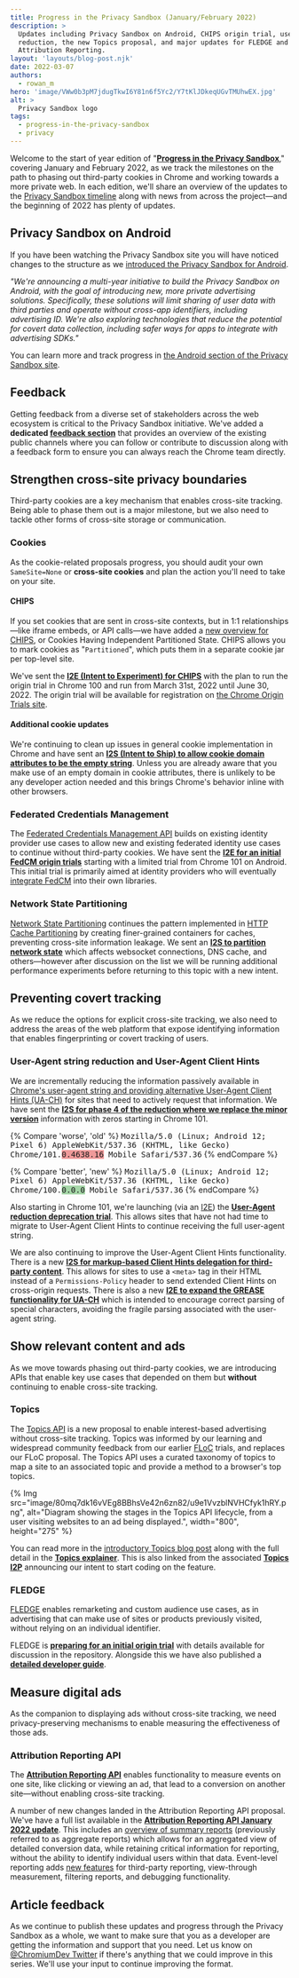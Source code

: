 ```yaml
---
title: Progress in the Privacy Sandbox (January/February 2022)
description: >
  Updates including Privacy Sandbox on Android, CHIPS origin trial, user-agent
  reduction, the new Topics proposal, and major updates for FLEDGE and
  Attribution Reporting.
layout: 'layouts/blog-post.njk'
date: 2022-03-07
authors:
  - rowan_m
hero: 'image/VWw0b3pM7jdugTkwI6Y81n6f5Yc2/Y7tKlJDkeqUGvTMUhwEX.jpg'
alt: >
  Privacy Sandbox logo
tags:
  - progress-in-the-privacy-sandbox
  - privacy
---
```


Welcome to the start of year edition of "**[Progress in the Privacy
Sandbox](/tags/progress-in-the-privacy-sandbox/)**," covering January and
February 2022, as we track the milestones on the path to phasing out third-party
cookies in Chrome and working towards a more private web. In each edition, we'll
share an overview of the updates to the [Privacy Sandbox
timeline](https://privacysandbox.com/open-web/#the-privacy-sandbox-timeline)
along with news from across the project&mdash;and the beginning of 2022 has plenty of
updates.


## Privacy Sandbox on Android

If you have been watching the Privacy Sandbox site you will have noticed changes
to the structure as we [introduced the Privacy Sandbox for
Android](https://blog.google/products/android/introducing-privacy-sandbox-android/).

_"We're announcing a multi-year initiative to build the Privacy Sandbox on
Android, with the goal of introducing new, more private advertising solutions.
Specifically, these solutions will limit sharing of user data with third parties
and operate without cross-app identifiers, including advertising ID. We're also
exploring technologies that reduce the potential for covert data collection,
including safer ways for apps to integrate with advertising SDKs."_

You can learn more and track progress in [the Android section of the Privacy
Sandbox site](https://privacysandbox.com/android/#how-works-on-apps-hero).


## Feedback

Getting feedback from a diverse set of stakeholders across the web ecosystem is
critical to the Privacy Sandbox initiative. We've added a **dedicated [feedback
section](/docs/privacy-sandbox/feedback/)** that provides an overview of the
existing public channels where you can follow or contribute to discussion along
with a feedback form to ensure you can always reach the Chrome team directly. 


## Strengthen cross-site privacy boundaries

Third-party cookies are a key mechanism that enables cross-site tracking. Being
able to phase them out is a major milestone, but we also need to tackle other
forms of cross-site storage or communication.


### Cookies

As the cookie-related proposals progress, you should audit your own
`SameSite=None` or **cross-site cookies** and plan the action you'll need
to take on your site. 


#### CHIPS

If you set cookies that are sent in cross-site contexts, but in 1:1
relationships—like iframe embeds, or API calls—we have added a [new overview for
CHIPS](/docs/privacy-sandbox/chips/), or Cookies Having Independent Partitioned
State. CHIPS allows you to mark cookies as "`Partitioned`", which puts them in a
separate cookie jar per top-level site.

We've sent the **[I2E (Intent to Experiment) for
CHIPS](https://groups.google.com/a/chromium.org/g/blink-dev/c/_dJFNJpf91U)**
with the plan to run the origin trial in Chrome 100 and run from March 31st,
2022 until June 30, 2022. The origin trial will be available for registration on
[the Chrome Origin Trials site](/origintrials/#/trials/active).


#### Additional cookie updates

We're continuing to clean up issues in general cookie implementation in
Chrome and have sent an **[I2S (Intent to Ship) to allow cookie domain
attributes to be the empty
string](https://groups.google.com/a/chromium.org/g/blink-dev/c/IYWGbLV-1hU)**.
Unless you are already aware that you make use of an empty domain in cookie
attributes, there is unlikely to be any developer action needed and this brings
Chrome's behavior inline with other browsers.


### Federated Credentials Management

The [Federated Credentials Management API](https://github.com/fedidcg/FedCM)
builds on existing identity provider use cases to allow new and existing
federated identity use cases to continue without third-party cookies. We have
sent the **[I2E for an initial FedCM origin
trials](https://groups.google.com/a/chromium.org/g/blink-dev/c/jlV_1m7uUAg)**
starting with a limited trial from Chrome 101 on Android. This initial trial is
primarily aimed at identity providers who will eventually [integrate
FedCM](https://github.com/fedidcg/FedCM/blob/main/explainer/HOWTO.md) into their
own libraries.


### Network State Partitioning

[Network State
Partitioning](https://github.com/MattMenke2/Explainer---Partition-Network-State)
continues the pattern implemented in [HTTP Cache
Partitioning](https://developers.google.com/web/updates/2020/10/http-cache-partitioning)
by creating finer-grained containers for caches, preventing cross-site
information leakage. We sent an **[I2S to partition network
state](https://groups.google.com/a/chromium.org/g/blink-dev/c/tJa6uzXu_IA)**
which affects websocket connections, DNS cache, and others—however after
discussion on the list we will be running additional performance experiments
before returning to this topic with a new intent.


## Preventing covert tracking

As we reduce the options for explicit cross-site tracking, we also need to
address the areas of the web platform that expose identifying information that
enables fingerprinting or covert tracking of users.


### User-Agent string reduction and User-Agent Client Hints

We are incrementally reducing the information passively available in [Chrome's
user-agent string and providing alternative User-Agent Client Hints
(UA-CH)](/docs/privacy-sandbox/user-agent/) for sites that need to actively
request that information. We have sent the **[I2S for phase 4 of the reduction
where we replace the minor
version](https://groups.google.com/a/chromium.org/g/blink-dev/c/dcTStiBZVoQ)**
information with zeros starting in Chrome 101.

{% Compare 'worse', 'old' %} <span style="font-family: monospace">Mozilla/5.0
(Linux; Android 12; Pixel 6) AppleWebKit/537.36 (KHTML, like Gecko)
Chrome/101.<span  style="background: #ef9a9a">0.4638.16</span> Mobile
Safari/537.36</span> {% endCompare %}

{% Compare 'better', 'new' %} <span style="font-family: monospace">Mozilla/5.0
(Linux; Android 12; Pixel 6) AppleWebKit/537.36 (KHTML, like Gecko)
Chrome/100.<span style="background: #a5d6a7">0.0.0</span> Mobile
Safari/537.36</span> {% endCompare %}

Also starting in Chrome 101, we're launching (via an
[I2E](https://groups.google.com/a/chromium.org/g/blink-dev/c/-2OW78CB1-A)) the
**[User-Agent reduction deprecation
trial](/blog/user-agent-reduction-deprecation-trial/)**. This allows sites that
have not had time to migrate to User-Agent Client Hints to continue receiving
the full user-agent string.

We are also continuing to improve the User-Agent Client Hints functionality.
There is a new **[I2S for markup-based Client Hints delegation for third-party
content](https://groups.google.com/a/chromium.org/g/blink-dev/c/JQ68cvYuiQU)**.
This allows for sites to use a `<meta>` tag in their HTML instead of a
`Permissions-Policy` header to send extended Client Hints on cross-origin
requests. There is also a new **[I2E to expand the GREASE functionality for
UA-CH](https://groups.google.com/a/chromium.org/g/blink-dev/c/G-ouYoNY9Hs)**
which is intended to encourage correct parsing of special characters, avoiding
the fragile parsing associated with the user-agent string.


## Show relevant content and ads

As we move towards phasing out third-party cookies, we are introducing APIs that
enable key use cases that depended on them but **without** continuing to enable
cross-site tracking.


### Topics

The [Topics API](/docs/privacy-sandbox/topics/) is a new proposal to enable
interest-based advertising without cross-site tracking. Topics was informed by
our learning and widespread community feedback from our earlier
[FLoC](/docs/privacy-sandbox/floc/) trials, and replaces our FLoC proposal. The
Topics API uses a curated taxonomy of topics to map a site to an associated
topic and provide a method to a browser's top topics.

{% Img src="image/80mq7dk16vVEg8BBhsVe42n6zn82/u9e1VvzblNVHCfyk1hRY.png",
alt="Diagram showing the stages in the Topics API lifecycle, from a user
visiting websites to an ad being displayed.", width="800", height="275" %}

You can read more in the [introductory Topics blog
post](https://blog.google/products/chrome/get-know-new-topics-api-privacy-sandbox/)
along with the full detail in the **[Topics
explainer](https://github.com/jkarlin/topics)**. This is also linked from the
associated **[Topics
I2P](https://groups.google.com/a/chromium.org/g/blink-dev/c/59uTw_dxM3M)**
announcing our intent to start coding on the feature.


### FLEDGE

[FLEDGE](/docs/privacy-sandbox/fledge/) enables remarketing and custom audience
use cases, as in advertising that can make use of sites or products previously
visited, without relying on an individual identifier.

FLEDGE is **[preparing for an initial origin
trial](https://github.com/WICG/turtledove/blob/main/Proposed_First_FLEDGE_OT_Details.md)**
with details available for discussion in the repository. Alongside this we have
also published a [**detailed developer guide**](/blog/fledge-api/).


## Measure digital ads

As the companion to displaying ads without cross-site tracking, we need
privacy-preserving mechanisms to enable measuring the effectiveness of those
ads.


### Attribution Reporting API

The **[Attribution Reporting
API](/docs/privacy-sandbox/attribution-reporting/)** enables functionality to
measure events on one site, like clicking or viewing an ad, that lead to a
conversion on another site—without enabling cross-site tracking.

A number of new changes landed in the Attribution Reporting API proposal. We've
have a full list available in the **[Attribution Reporting API January 2022
update](/docs/privacy-sandbox/attribution-reporting-changes-january-2022/)**.
This includes an [overview of summary
reports](/docs/privacy-sandbox/attribution-reporting/summary-reports/)
(previously referred to as aggregate reports) which allows for an aggregated
view of detailed conversion data, while retaining critical information for
reporting, without the ability to identify individual users within that data.
Event-level reporting adds [new
features](/docs/privacy-sandbox/attribution-reporting-changes-january-2022/#new-features)
for third-party reporting, view-through measurement, filtering reports, and
debugging functionality.


## Article feedback

As we continue to publish these updates and progress through the Privacy Sandbox
as a whole, we want to make sure that you as a developer are getting the
information and support that you need. Let us know on [@ChromiumDev
Twitter](https://twitter.com/ChromiumDev) if there's anything that we could
improve in this series. We'll use your input to continue improving the format.


